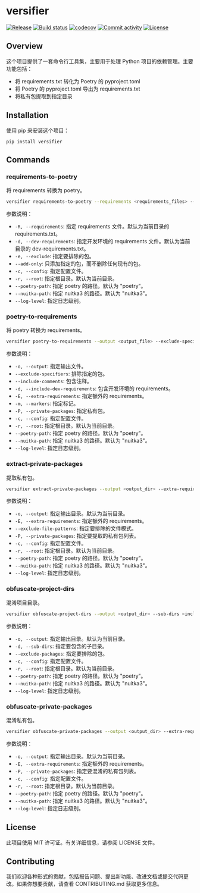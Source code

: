 # versifier

[![Release](https://img.shields.io/github/v/release/mrlyc/versifier)](https://img.shields.io/github/v/release/mrlyc/versifier)
[![Build status](https://img.shields.io/github/actions/workflow/status/mrlyc/versifier/main.yml?branch=main)](https://github.com/mrlyc/versifier/actions/workflows/main.yml?query=branch%3Amain)
[![codecov](https://codecov.io/gh/mrlyc/versifier/branch/main/graph/badge.svg)](https://codecov.io/gh/mrlyc/versifier)
[![Commit activity](https://img.shields.io/github/commit-activity/m/mrlyc/versifier)](https://img.shields.io/github/commit-activity/m/mrlyc/versifier)
[![License](https://img.shields.io/github/license/mrlyc/versifier)](https://img.shields.io/github/license/mrlyc/versifier)

## Overview

这个项目提供了一套命令行工具集，主要用于处理 Python 项目的依赖管理。主要功能包括：
- 将 requirements.txt 转化为 Poetry 的 pyproject.toml
- 将 Poetry 的 pyproject.toml 导出为 requirements.txt
- 将私有包提取到指定目录

## Installation

使用 pip 来安装这个项目：

```shell
pip install versifier
```

## Commands
### requirements-to-poetry

将 requirements 转换为 poetry。

```bash
versifier requirements-to-poetry --requirements <requirements_files> --dev-requirements <dev_requirements_files> --exclude <exclude_packages> --add-only --config <config_file> --root <root_dir> --poetry-path <path_to_poetry> --nuitka-path <path_to_nuitka3> --log-level <log_level>
```

参数说明：
- `-R, --requirements`: 指定 requirements 文件。默认为当前目录的 requirements.txt。
- `-d, --dev-requirements`: 指定开发环境的 requirements 文件。默认为当前目录的 dev-requirements.txt。
- `-e, --exclude`: 指定要排除的包。
- `--add-only`: 只添加指定的包，而不删除任何现有的包。
- `-c, --config`: 指定配置文件。
- `-r, --root`: 指定根目录。默认为当前目录。
- `--poetry-path`: 指定 poetry 的路径。默认为 "poetry"。
- `--nuitka-path`: 指定 nuitka3 的路径。默认为 "nuitka3"。
- `--log-level`: 指定日志级别。

### poetry-to-requirements

将 poetry 转换为 requirements。

```bash
versifier poetry-to-requirements --output <output_file> --exclude-specifiers --include-comments --include-dev-requirements --extra-requirements <extra_requirements> --markers <markers> --private-packages <private_packages> --config <config_file> --root <root_dir> --poetry-path <path_to_poetry> --nuitka-path <path_to_nuitka3> --log-level <log_level>
```

参数说明：
- `-o, --output`: 指定输出文件。
- `--exclude-specifiers`: 排除指定的包。
- `--include-comments`: 包含注释。
- `-d, --include-dev-requirements`: 包含开发环境的 requirements。
- `-E, --extra-requirements`: 指定额外的 requirements。
- `-m, --markers`: 指定标记。
- `-P, --private-packages`: 指定私有包。
- `-c, --config`: 指定配置文件。
- `-r, --root`: 指定根目录。默认为当前目录。
- `--poetry-path`: 指定 poetry 的路径。默认为 "poetry"。
- `--nuitka-path`: 指定 nuitka3 的路径。默认为 "nuitka3"。
- `--log-level`: 指定日志级别。

### extract-private-packages

提取私有包。

```bash
versifier extract-private-packages --output <output_dir> --extra-requirements <extra_requirements> --exclude-file-patterns <exclude_files> --private-packages <private_packages> --config <config_file> --root <root_dir> --poetry-path <path_to_poetry> --nuitka-path <path_to_nuitka3> --log-level <log_level>
```

参数说明：
- `-o, --output`: 指定输出目录。默认为当前目录。
- `-E, --extra-requirements`: 指定额外的 requirements。
- `--exclude-file-patterns`: 指定要排除的文件模式。
- `-P, --private-packages`: 指定要提取的私有包列表。
- `-c, --config`: 指定配置文件。
- `-r, --root`: 指定根目录。默认为当前目录。
- `--poetry-path`: 指定 poetry 的路径。默认为 "poetry"。
- `--nuitka-path`: 指定 nuitka3 的路径。默认为 "nuitka3"。
- `--log-level`: 指定日志级别。

### obfuscate-project-dirs

混淆项目目录。

```bash
versifier obfuscate-project-dirs --output <output_dir> --sub-dirs <included_sub_dirs> --exclude-packages <exclude_packages> --config <config_file> --root <root_dir> --poetry-path <path_to_poetry> --nuitka-path <path_to_nuitka3> --log-level <log_level>
```

参数说明：
- `-o, --output`: 指定输出目录。默认为当前目录。
- `-d, --sub-dirs`: 指定要包含的子目录。
- `--exclude-packages`: 指定要排除的包。
- `-c, --config`: 指定配置文件。
- `-r, --root`: 指定根目录。默认为当前目录。
- `--poetry-path`: 指定 poetry 的路径。默认为 "poetry"。
- `--nuitka-path`: 指定 nuitka3 的路径。默认为 "nuitka3"。
- `--log-level`: 指定日志级别。

### obfuscate-private-packages

混淆私有包。

```bash
versifier obfuscate-private-packages --output <output_dir> --extra-requirements <extra_requirements> --private-packages <private_packages> --config <config_file> --root <root_dir> --poetry-path <path_to_poetry> --nuitka-path <path_to_nuitka3> --log-level <log_level>
```

参数说明：
- `-o, --output`: 指定输出目录。默认为当前目录。
- `-E, --extra-requirements`: 指定额外的 requirements。
- `-P, --private-packages`: 指定要混淆的私有包列表。
- `-c, --config`: 指定配置文件。
- `-r, --root`: 指定根目录。默认为当前目录。
- `--poetry-path`: 指定 poetry 的路径。默认为 "poetry"。
- `--nuitka-path`: 指定 nuitka3 的路径。默认为 "nuitka3"。
- `--log-level`: 指定日志级别。


## License

此项目使用 MIT 许可证。有关详细信息，请参阅 LICENSE 文件。

## Contributing

我们欢迎各种形式的贡献，包括报告问题、提出新功能、改进文档或提交代码更改。如果你想要贡献，请查看 CONTRIBUTING.md 获取更多信息。